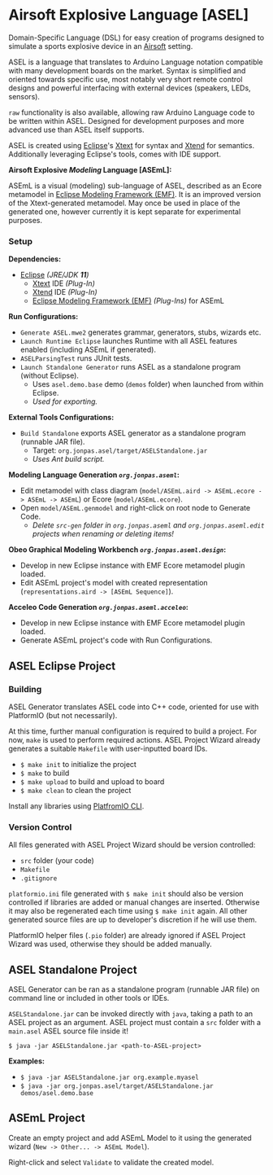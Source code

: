 # Airsoft Explosive Language [ASEL]

Domain-Specific Language (DSL) for easy creation of programs designed to simulate a sports explosive device in an [Airsoft](https://en.wikipedia.org/wiki/Airsoft) setting.

ASEL is a language that translates to Arduino Language notation compatible with many development boards on the market. Syntax is simplified and oriented towards specific use, most notably very short remote control designs and powerful interfacing with external devices (speakers, LEDs, sensors).

`raw` functionality is also available, allowing raw Arduino Language code to be written within ASEL. Designed for development purposes and more advanced use than ASEL itself supports.

ASEL is created using [Eclipse](https://www.eclipse.org/)'s [Xtext](https://www.eclipse.org/Xtext/) for syntax and [Xtend](https://www.eclipse.org/xtend/) for semantics. Additionally leveraging Eclipse's tools, comes with IDE support.

**Airsoft Explosive _Modeling_ Language [ASEmL]:**

ASEmL is a visual (modeling) sub-language of ASEL, described as an Ecore metamodel in [Eclipse Modeling Framework (EMF)](https://www.eclipse.org/modeling/emf/). It is an improved version of the Xtext-generated metamodel. May once be used in place of the generated one, however currently it is kept separate for experimental purposes.


### Setup

**Dependencies:**
- [Eclipse](https://www.eclipse.org/) _(JRE/JDK **11**)_
  - [Xtext](https://www.eclipse.org/Xtext/) IDE _(Plug-In)_
  - [Xtend](https://www.eclipse.org/xtend/) IDE _(Plug-In)_
  - [Eclipse Modeling Framework (EMF)](https://www.eclipse.org/modeling/emf/) _(Plug-Ins)_ for ASEmL

**Run Configurations:**
- `Generate ASEL.mwe2` generates grammar, generators, stubs, wizards etc.
- `Launch Runtime Eclipse` launches Runtime with all ASEL features enabled (including ASEmL if generated).
- `ASELParsingTest` runs JUnit tests.
- `Launch Standalone Generator` runs ASEL as a standalone program (without Eclipse).
  - Uses `asel.demo.base` demo (`demos` folder) when launched from within Eclipse.
  - _Used for exporting._

**External Tools Configurations:**
- `Build Standalone` exports ASEL generator as a standalone program (runnable JAR file).
  - Target: `org.jonpas.asel/target/ASELStandalone.jar`
  - _Uses Ant build script._

**Modeling Language Generation _`org.jonpas.aseml`_:**
- Edit metamodel with class diagram (`model/ASEmL.aird -> ASEmL.ecore -> ASEmL -> ASEmL`) or Ecore (`model/ASEmL.ecore`).
- Open `model/ASEmL.genmodel` and right-click on root node to Generate Code.
  - _Delete `src-gen` folder in `org.jonpas.aseml` and `org.jonpas.aseml.edit` projects when renaming or deleting items!_

**Obeo Graphical Modeling Workbench _`org.jonpas.aseml.design`_:**
- Develop in new Eclipse instance with EMF Ecore metamodel plugin loaded.
- Edit ASEmL project's model with created representation (`representations.aird -> [ASEmL Sequence]`).

**Acceleo Code Generation _`org.jonpas.aseml.acceleo`_:**
- Develop in new Eclipse instance with EMF Ecore metamodel plugin loaded.
- Generate ASEmL project's code with Run Configurations.


## ASEL Eclipse Project

### Building

ASEL Generator translates ASEL code into C++ code, oriented for use with PlatformIO (but not necessarily).

At this time, further manual configuration is required to build a project. For now, `make` is used to perform required actions. ASEL Project Wizard already generates a suitable `Makefile` with user-inputted board IDs.

- `$ make init` to initialize the project
- `$ make` to build
- `$ make upload` to build and upload to board
- `$ make clean` to clean the project

Install any libraries using [PlatfromIO CLI](http://docs.platformio.org/en/latest/core.html#piocore).

### Version Control

All files generated with ASEL Project Wizard should be version controlled:
- `src` folder (your code)
- `Makefile`
- `.gitignore`

`platformio.ini` file generated with `$ make init` should also be version controlled if libraries are added or manual changes are inserted. Otherwise it may also be regenerated each time using `$ make init` again. All other generated source files are up to developer's discretion if he will use them.

PlatformIO helper files (`.pio` folder) are already ignored if ASEL Project Wizard was used, otherwise they should be added manually.


## ASEL Standalone Project

ASEL Generator can be ran as a standalone program (runnable JAR file) on command line or included in other tools or IDEs.

`ASELStandalone.jar` can be invoked directly with `java`, taking a path to an ASEL project as an argument. ASEL project must contain a `src` folder with a `main.asel` ASEL source file inside it!

`$ java -jar ASELStandalone.jar <path-to-ASEL-project>`

**Examples:**

- `$ java -jar ASELStandalone.jar org.example.myasel`
- `$ java -jar org.jonpas.asel/target/ASELStandalone.jar demos/asel.demo.base`


## ASEmL Project

Create an empty project and add ASEmL Model to it using the generated wizard (`New -> Other... -> ASEmL Model`).

Right-click and select `Validate` to validate the created model.
